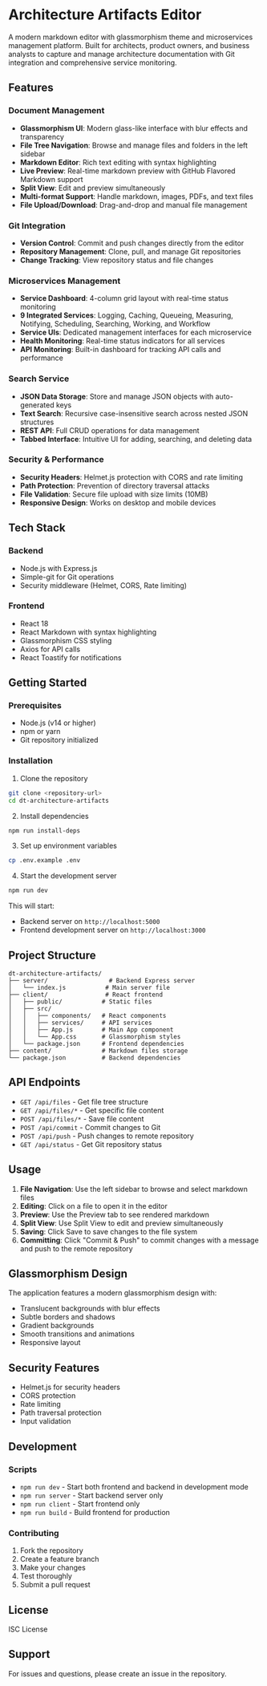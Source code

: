 # Architecture Artifacts Editor

A modern markdown editor with glassmorphism theme and microservices management platform. Built for architects, product owners, and business analysts to capture and manage architecture documentation with Git integration and comprehensive service monitoring.

## Features

### Document Management
- **Glassmorphism UI**: Modern glass-like interface with blur effects and transparency
- **File Tree Navigation**: Browse and manage files and folders in the left sidebar
- **Markdown Editor**: Rich text editing with syntax highlighting
- **Live Preview**: Real-time markdown preview with GitHub Flavored Markdown support
- **Split View**: Edit and preview simultaneously
- **Multi-format Support**: Handle markdown, images, PDFs, and text files
- **File Upload/Download**: Drag-and-drop and manual file management

### Git Integration
- **Version Control**: Commit and push changes directly from the editor
- **Repository Management**: Clone, pull, and manage Git repositories
- **Change Tracking**: View repository status and file changes

### Microservices Management
- **Service Dashboard**: 4-column grid layout with real-time status monitoring
- **9 Integrated Services**: Logging, Caching, Queueing, Measuring, Notifying, Scheduling, Searching, Working, and Workflow
- **Service UIs**: Dedicated management interfaces for each microservice
- **Health Monitoring**: Real-time status indicators for all services
- **API Monitoring**: Built-in dashboard for tracking API calls and performance

### Search Service
- **JSON Data Storage**: Store and manage JSON objects with auto-generated keys
- **Text Search**: Recursive case-insensitive search across nested JSON structures
- **REST API**: Full CRUD operations for data management
- **Tabbed Interface**: Intuitive UI for adding, searching, and deleting data

### Security & Performance
- **Security Headers**: Helmet.js protection with CORS and rate limiting
- **Path Protection**: Prevention of directory traversal attacks
- **File Validation**: Secure file upload with size limits (10MB)
- **Responsive Design**: Works on desktop and mobile devices

## Tech Stack

### Backend
- Node.js with Express.js
- Simple-git for Git operations
- Security middleware (Helmet, CORS, Rate limiting)

### Frontend
- React 18
- React Markdown with syntax highlighting
- Glassmorphism CSS styling
- Axios for API calls
- React Toastify for notifications

## Getting Started

### Prerequisites
- Node.js (v14 or higher)
- npm or yarn
- Git repository initialized

### Installation

1. Clone the repository
```bash
git clone <repository-url>
cd dt-architecture-artifacts
```

2. Install dependencies
```bash
npm run install-deps
```

3. Set up environment variables
```bash
cp .env.example .env
```

4. Start the development server
```bash
npm run dev
```

This will start:
- Backend server on `http://localhost:5000`
- Frontend development server on `http://localhost:3000`

## Project Structure

```
dt-architecture-artifacts/
├── server/                 # Backend Express server
│   └── index.js           # Main server file
├── client/                # React frontend
│   ├── public/           # Static files
│   ├── src/
│   │   ├── components/   # React components
│   │   ├── services/     # API services
│   │   ├── App.js        # Main App component
│   │   └── App.css       # Glassmorphism styles
│   └── package.json      # Frontend dependencies
├── content/              # Markdown files storage
└── package.json          # Backend dependencies
```

## API Endpoints

- `GET /api/files` - Get file tree structure
- `GET /api/files/*` - Get specific file content
- `POST /api/files/*` - Save file content
- `POST /api/commit` - Commit changes to Git
- `POST /api/push` - Push changes to remote repository
- `GET /api/status` - Get Git repository status

## Usage

1. **File Navigation**: Use the left sidebar to browse and select markdown files
2. **Editing**: Click on a file to open it in the editor
3. **Preview**: Use the Preview tab to see rendered markdown
4. **Split View**: Use Split View to edit and preview simultaneously
5. **Saving**: Click Save to save changes to the file system
6. **Committing**: Click "Commit & Push" to commit changes with a message and push to the remote repository

## Glassmorphism Design

The application features a modern glassmorphism design with:
- Translucent backgrounds with blur effects
- Subtle borders and shadows
- Gradient backgrounds
- Smooth transitions and animations
- Responsive layout

## Security Features

- Helmet.js for security headers
- CORS protection
- Rate limiting
- Path traversal protection
- Input validation

## Development

### Scripts
- `npm run dev` - Start both frontend and backend in development mode
- `npm run server` - Start backend server only
- `npm run client` - Start frontend only
- `npm run build` - Build frontend for production

### Contributing
1. Fork the repository
2. Create a feature branch
3. Make your changes
4. Test thoroughly
5. Submit a pull request

## License

ISC License

## Support

For issues and questions, please create an issue in the repository.